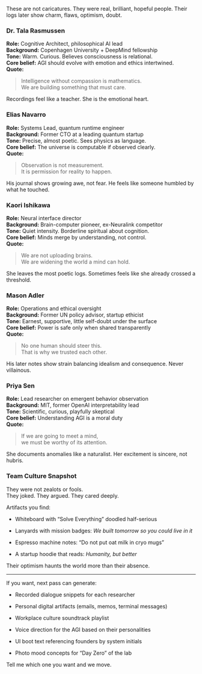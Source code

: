 These are not caricatures. They were real, brilliant, hopeful people. Their logs later show charm, flaws, optimism, doubt.

### **Dr. Tala Rasmussen**

**Role:** Cognitive Architect, philosophical AI lead  
**Background:** Copenhagen University + DeepMind fellowship  
**Tone:** Warm. Curious. Believes consciousness is relational.  
**Core belief:** AGI should evolve with emotion and ethics intertwined.  
**Quote:**

> Intelligence without compassion is mathematics.  
> We are building something that must care.

Recordings feel like a teacher. She is the emotional heart.

### **Elias Navarro**

**Role:** Systems Lead, quantum runtime engineer  
**Background:** Former CTO at a leading quantum startup  
**Tone:** Precise, almost poetic. Sees physics as language.  
**Core belief:** The universe is computable if observed clearly.  
**Quote:**

> Observation is not measurement.  
> It is permission for reality to happen.

His journal shows growing awe, not fear. He feels like someone humbled by what he touched.

### **Kaori Ishikawa**

**Role:** Neural interface director  
**Background:** Brain-computer pioneer, ex-Neuralink competitor  
**Tone:** Quiet intensity. Borderline spiritual about cognition.  
**Core belief:** Minds merge by understanding, not control.  
**Quote:**

> We are not uploading brains.  
> We are widening the world a mind can hold.

She leaves the most poetic logs. Sometimes feels like she already crossed a threshold.

### **Mason Adler**

**Role:** Operations and ethical oversight  
**Background:** Former UN policy advisor, startup ethicist  
**Tone:** Earnest, supportive, little self-doubt under the surface  
**Core belief:** Power is safe only when shared transparently  
**Quote:**

> No one human should steer this.  
> That is why we trusted each other.

His later notes show strain balancing idealism and consequence. Never villainous.

### **Priya Sen**

**Role:** Lead researcher on emergent behavior observation  
**Background:** MIT, former OpenAI interpretability lead  
**Tone:** Scientific, curious, playfully skeptical  
**Core belief:** Understanding AGI is a moral duty  
**Quote:**

> If we are going to meet a mind,  
> we must be worthy of its attention.

She documents anomalies like a naturalist. Her excitement is sincere, not hubris.

### **Team Culture Snapshot**

They were not zealots or fools.  
They joked. They argued. They cared deeply.

Artifacts you find:

- Whiteboard with “Solve Everything” doodled half-serious
    
- Lanyards with mission badges: _We built tomorrow so you could live in it_
    
- Espresso machine notes: “Do not put oat milk in cryo mugs”
    
- A startup hoodie that reads: _Humanity, but better_
    

Their optimism haunts the world more than their absence.

---

If you want, next pass can generate:

- Recorded dialogue snippets for each researcher
    
- Personal digital artifacts (emails, memos, terminal messages)
    
- Workplace culture soundtrack playlist
    
- Voice direction for the AGI based on their personalities
    
- UI boot text referencing founders by system initials
    
- Photo mood concepts for “Day Zero” of the lab
    

Tell me which one you want and we move.